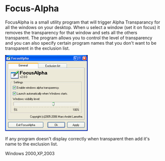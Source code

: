 # Focus-Alpha

FocusAlpha is a small utility program that will trigger Alpha Transparancy for all the windows
on your desktop. When u select a window (set it on focus) it removes the transparency for that
window and sets all the others transparent. The program allows you to control
the level of transparency and you can also specify certain program names that you don't want
to be transparent in the exclusion list.

![Alt text](focusalpha.jpg?raw=true "Focus-Alpha")

If any program doesn't display correctly when transparent then add it's name to the exclusion list.

Windows 2000,XP,2003
